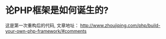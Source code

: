 # 论PHP框架是如何诞生的?

这是第一次重构后的代码, 文章地址： http://www.zhoujiping.com/php/build-your-own-php-framework/#comments

